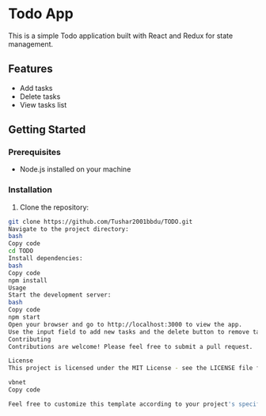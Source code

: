 # Todo App

This is a simple Todo application built with React and Redux for state management.

## Features

- Add tasks
- Delete tasks
- View tasks list

## Getting Started

### Prerequisites

- Node.js installed on your machine

### Installation

1. Clone the repository:

```bash
git clone https://github.com/Tushar2001bbdu/TODO.git
Navigate to the project directory:
bash
Copy code
cd TODO
Install dependencies:
bash
Copy code
npm install
Usage
Start the development server:
bash
Copy code
npm start
Open your browser and go to http://localhost:3000 to view the app.
Use the input field to add new tasks and the delete button to remove tasks from the list.
Contributing
Contributions are welcome! Please feel free to submit a pull request.

License
This project is licensed under the MIT License - see the LICENSE file for details.

vbnet
Copy code

Feel free to customize this template according to your project's specific details and r
